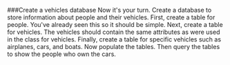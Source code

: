 ###Create a vehicles database
Now it's your turn. Create a database to store information about people and their vehicles.
First, create a table for people. You've already seen this so it should be simple.
Next, create a table for vehicles. The vehicles should contain the same attributes as were used in the class for vehicles.
Finally, create a table for specific vehicles such as airplanes, cars, and boats.
Now populate the tables. 
Then query the tables to show the people who own the   cars.

